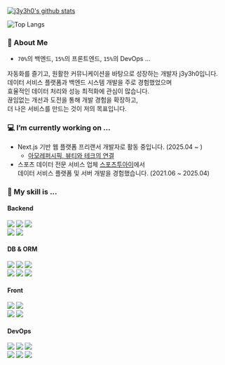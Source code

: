  
<div align=left>



 [![j3y3h0's github stats](https://github-readme-stats.vercel.app/api?username=j3y3h0&theme=default&show_icons=true)](https://github.com/anuraghazra/github-readme-stats)
 
 ![Top Langs](https://github-readme-stats.vercel.app/api/top-langs/?username=j3y3h0&layout=compact&hide=HTML,CSS,SCSS,PUG)
 
</div>  

### 🚀 About Me
 - `70%`의 백엔드, `15%`의 프론트엔드, `15%`의 DevOps ...
   
자동화를 즐기고, 원활한 커뮤니케이션을 바탕으로 성장하는 개발자 j3y3h0입니다.  
데이터 서비스 플랫폼과 백엔드 시스템 개발을 주로 경험했었으며    
효율적인 데이터 처리와 성능 최적화에 관심이 많습니다.   
끊임없는 개선과 도전을 통해 개발 경험을 확장하고,  
더 나은 서비스를 만드는 것이 저의 목표입니다.  


### 💻 I’m currently working on ...
 - Next.js 기반 웹 플랫폼 프리랜서 개발자로 활동 중입니다. (2025.04 ~ )
   - <a href="https://stories.amorepacific.com/%EC%95%84%EB%AA%A8%EB%A0%88%ED%8D%BC%EC%8B%9C%ED%94%BD-%EB%B7%B0%ED%8B%B0%EC%99%80-%ED%85%8C%ED%81%AC%EC%9D%98-%EC%97%B0%EA%B2%B0%EB%A1%9C-ces-2025%EB%A5%BC-%EC%82%AC%EB%A1%9C%EC%9E%A1%EB%8B%A4/" target="_blank">아모레퍼시픽, 뷰티와 테크의 연결</a>  
 - 스포츠 데이터 전문 서비스 업체 <a href="https://www.sports2i.com/default.aspx" target="_blank">스포츠투아이</a>에서  
   데이터 서비스 플랫폼 및 서버 개발을 경험했습니다. (2021.06 ~ 2025.04)
  
### 🔧 My skill is ...

#### Backend
<div>
  <img src="https://img.shields.io/badge/C%23-239120?style=flat&logo=C%20Sharp&logoColor=white" />
  <img src="https://img.shields.io/badge/ASP.NET%20-5C2D91?style=flat&logo=.NET&logoColor=white" />
  <img src="https://img.shields.io/badge/Node.js-339933?style=flat&logo=Node.js&logoColor=white" />
  <br/>
  <img src="https://img.shields.io/badge/Python-3776AB?style=flat&logo=Python&logoColor=white" />
  <img src="https://img.shields.io/badge/FastAPI-009688?style=flat&logo=FastAPI&logoColor=white" />
</div>

#### DB & ORM
 <div>
  <img src="https://img.shields.io/badge/SQLServer-CC2927?style=flat&logo=Microsoft%20SQL%20Server&logoColor=white" />
  <img src="https://img.shields.io/badge/-MySQL-4479A1?style=flat&logo=MySQL&logoColor=white" />
  <img src="https://img.shields.io/badge/-MariaDB-003545?style=flat&logo=MariaDB&logoColor=white" />
  <br/>
  <img src="https://img.shields.io/badge/EntityFramework-512BD4?style=flat&logo=.NET&logoColor=white" />
  <img src="https://img.shields.io/badge/RepoDB-00AFA3?style=flat" />
  <img src="https://img.shields.io/badge/Prisma-2D3748?style=flat&logo=Prisma&logoColor=white" />
 </div>
 
#### Front
 <div>
  <img src="https://img.shields.io/badge/JavaScript-F7DF1E?style=flat&logo=JavaScript&logoColor=black" />
  <img src="https://img.shields.io/badge/TypeScript-3178C6?style=flat&logo=TypeScript&logoColor=white" />
  <br/>
  <img src="https://img.shields.io/badge/React-61DAFB?style=flat&logo=React&logoColor=white" />
  <img src="https://img.shields.io/badge/Tailwind CSS-38B2AC?style=flat&logo=Tailwind-CSS&logoColor=white" />
 </div>
 
#### DevOps
 <div>
  <img src="https://img.shields.io/badge/AWS-232F3E?style=flat&logo=Amazon%20AWS&logoColor=white" />
  <img src="https://img.shields.io/badge/NCP-brightgreen?style=flat&logo=Naver&logoColor=white" />
  <img src="https://img.shields.io/badge/IIS%20Express-5C2D91?style=flat&logo=Microsoft&logoColor=white" />
  <br/>
  <img src="https://img.shields.io/badge/NGINX-009639?style=flat&logo=NGINX&logoColor=white" />
  <img src="https://img.shields.io/badge/Jenkins-D24939?style=flat&logo=Jenkins&logoColor=white" />
  <img src="https://img.shields.io/badge/Docker-2496ED?style=flat&logo=Docker&logoColor=white" />
 </div>


<!--
 [![Hits](https://hits.seeyoufarm.com/api/count/incr/badge.svg?url=https%3A%2F%2Fgithub.com%2Fj3y3h0&count_bg=%23000000&title_bg=%23555555&icon=&icon_color=%23E7E7E7&title=hits&edge_flat=false)](https://hits.seeyoufarm.com)
**j3y3h0/j3y3h0** is a ✨ _special_ ✨ repository because its `README.md` (this file) appears on your GitHub profile.

Here are some ideas to get you started:

<img src="" />
### 📌 I’m currently learning ...
- Typescript
- Python
- AWS, NCP

- 🔭 I’m currently working on ...
- 🌱 I’m currently learning ...
- 👯 I’m looking to collaborate on ...
- 🤔 I’m looking for help with ...
- 💬 Ask me about ...
- 📫 How to reach me: ...
- 😄 Pronouns: ...
- ⚡ Fun fact: ...
 - [스포츠투아이](https://www.sports2i.com/default.aspx) 에서 웹 개발, API 개발 및 유지보수를 하고있습니다.  
-->
